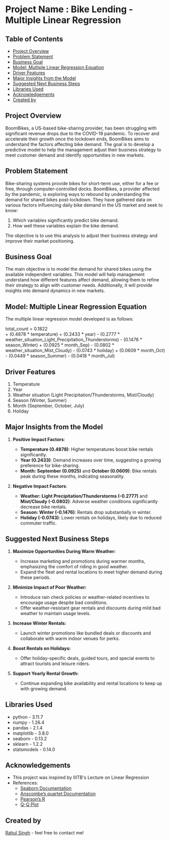 # Project Name : Bike Lending - Multiple Linear Regression

## Table of Contents

- [Project Overview](#project-overview)
- [Problem Statement](#problem-statement)
- [Business Goal](#business-goal)
- [Model: Multiple Linear Regression Equation](#model-multiple-linear-regression-equation)
- [Driver Features](#driver-features)
- [Major Insights from the Model](#major-insights-from-the-model)
- [Suggested Next Business Steps](#suggested-next-business-steps)
- [Libraries Used](#libraries-used)
- [Acknowledgements](#acknowledgements)
- [Created by](#created-by)

## Project Overview

BoomBikes, a US-based bike-sharing provider, has been struggling with significant revenue drops due to the COVID-19 pandemic. To recover and accelerate their growth once the lockdown ends, BoomBikes aims to understand the factors affecting bike demand. The goal is to develop a predictive model to help the management adjust their business strategy to meet customer demand and identify opportunities in new markets.

## Problem Statement

Bike-sharing systems provide bikes for short-term use, either for a fee or free, through computer-controlled docks. BoomBikes, a provider affected by the pandemic, is exploring ways to rebound by understanding the demand for shared bikes post-lockdown. They have gathered data on various factors influencing daily bike demand in the US market and seek to know:

1. Which variables significantly predict bike demand.
2. How well these variables explain the bike demand.

The objective is to use this analysis to adjust their business strategy and improve their market positioning.

## Business Goal

The main objective is to model the demand for shared bikes using the available independent variables. This model will help management understand how different features affect demand, allowing them to refine their strategy to align with customer needs. Additionally, it will provide insights into demand dynamics in new markets.

## Model: Multiple Linear Regression Equation

The multiple linear regression model developed is as follows:

total_count = 0.1822  
               + (0.4878 * temperature) 
               + (0.2433 * year) 
               - (0.2777 * weather_situation_Light_Precipitation_Thunderstorms) 
               - (0.1476 * season_Winter) 
               + (0.0925 * month_Sep) 
               - (0.0802 * weather_situation_Mist_Cloudy) 
               - (0.0743 * holiday) 
               + (0.0609 * month_Oct) 
               - (0.0449 * season_Summer) 
               - (0.0418 * month_Jul)

## Driver Features

1. Temperature
2. Year
3. Weather situation (Light Precipitation/Thunderstorms, Mist/Cloudy)
4. Season (Winter, Summer)
5. Month (September, October, July)
6. Holiday

## Major Insights from the Model

1. **Positive Impact Factors**:
   - **Temperature (0.4878)**: Higher temperatures boost bike rentals significantly.
   - **Year (0.2433)**: Demand increases over time, suggesting a growing preference for bike-sharing.
   - **Month: September (0.0925)** and **October (0.0609)**: Bike rentals peak during these months, indicating seasonality.

2. **Negative Impact Factors**:
   - **Weather: Light Precipitation/Thunderstorms (-0.2777)** and **Mist/Cloudy (-0.0802)**: Adverse weather conditions significantly decrease bike rentals.
   - **Season: Winter (-0.1476)**: Rentals drop substantially in winter.
   - **Holiday (-0.0743)**: Lower rentals on holidays, likely due to reduced commuter traffic.

## Suggested Next Business Steps

1. **Maximize Opportunities During Warm Weather:**
   - Increase marketing and promotions during warmer months, emphasizing the comfort of riding in good weather.
   - Expand the fleet and rental locations to meet higher demand during these periods.

2. **Minimize Impact of Poor Weather:**
   - Introduce rain check policies or weather-related incentives to encourage usage despite bad conditions.
   - Offer weather-resistant gear rentals and discounts during mild bad weather to maintain usage levels.

3. **Increase Winter Rentals:**
   - Launch winter promotions like bundled deals or discounts and collaborate with warm indoor venues for perks.

4. **Boost Rentals on Holidays:**
   - Offer holiday-specific deals, guided tours, and special events to attract tourists and leisure riders.

5. **Support Yearly Rental Growth:**
   - Continue expanding bike availability and rental locations to keep up with growing demand.

## Libraries Used

- python -  3.11.7
- numpy -  1.26.4
- pandas -  2.1.4
- matplotlib -  3.8.0
- seaborn -  0.13.2
- sklearn -  1.2.2
- statsmodels -  0.14.0

## Acknowledgements

- This project was inspired by IIITB's Lecture on Linear Regression
- References:
  - [Seaborn Documentation](https://seaborn.pydata.org/)
  - [Anscombe’s quartet Documentation](https://matplotlib.org/stable/gallery/specialty_plots/anscombe.html)
  - [Pearson’s R](https://statistics.laerd.com/statistical-guides/pearson-correlation-coefficient-statistical-guide.php)
  - [Q-Q Plot](https://www.geeksforgeeks.org/quantile-quantile-plots/)

## Created by 
[Rahul Singh](https://github.com/RahulMukeshSingh) - feel free to contact me!